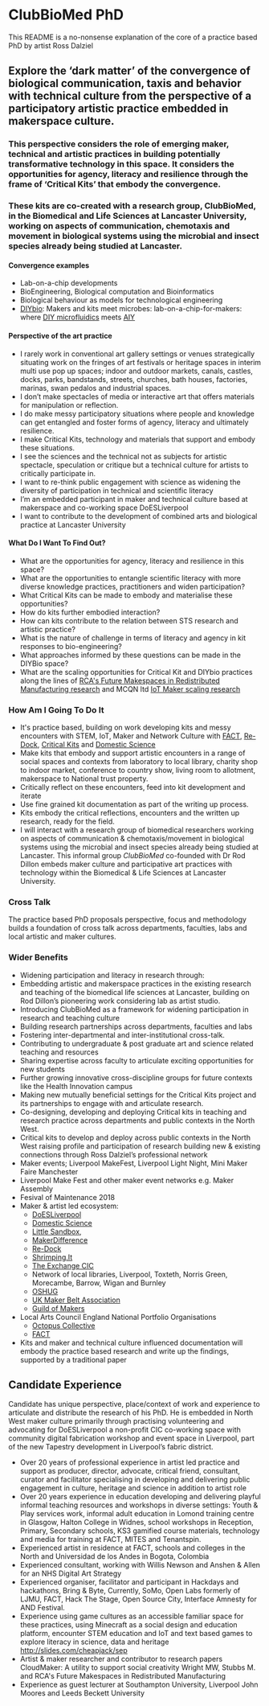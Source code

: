 # ClubBioMed PhD
This README is a no-nonsense explanation of the core of a practice based PhD by artist Ross Dalziel

## Explore the ‘dark matter’ of the convergence of biological communication, taxis and behavior with technical culture from the perspective of a participatory artistic practice embedded in makerspace culture.

### This perspective considers the role of emerging maker, technical and artistic practices in building potentially transformative technology in this space. It considers the opportunities for agency, literacy and resilience through the frame of ‘Critical Kits’ that embody the convergence. 
### These kits are co-created with a research group, ClubBioMed, in the Biomedical and Life Sciences at Lancaster University, working on aspects of communication, chemotaxis and movement in biological systems using the microbial and insect species already being studied at Lancaster.   


#### Convergence examples

 * Lab-on-a-chip developments
 * BioEngineering, Biological computation and Bioinformatics
 * Biological behaviour as models for technological engineering
 * [DIYbio](https://en.wikipedia.org/wiki/Do-it-yourself_biology): Makers and kits meet microbes: lab-on-a-chip-for-makers: where [DIY microfluidics](https://www.cytofluidix.com/low-tech-microfluidics/) meets [AIY](https://aiyprojects.withgoogle.com/)

#### Perspective of the art practice

 * I rarely work in conventional art gallery settings or venues strategically situating work on the fringes of art festivals or heritage spaces in interim multi use pop up spaces; indoor and outdoor markets, canals, castles, docks, parks, bandstands, streets, churches, bath houses, factories, marinas, swan pedalos and industrial spaces. 
 * I don’t make spectacles of media or interactive art that offers materials for manipulation or reflection.
 * I do make messy participatory situations where people and knowledge can get entangled and foster forms of agency, literacy and ultimately resilience.
 * I make Critical Kits, technology and materials that support and embody these situations.
 * I see the sciences and the technical not as subjects for artistic spectacle, speculation or critique but a technical culture for artists to critically participate in.
 * I want to re-think public engagement with science as widening the diversity of participation in technical and scientific literacy
 * I’m an embedded participant in maker and technical culture based at makerspace and co-working space DoESLiverpool
* I want to contribute to the development of combined arts and biological practice at Lancaster University

#### What Do I Want To Find Out?

 * What are the opportunities for agency, literacy and resilience in this space? 
 * What are the opportunities to entangle scientific literacy with more diverse knowledge practices, practitioners and widen participation?
 * What Critical Kits can be made to embody and materialise these opportunities?
  * How do kits further embodied interaction?
  * How can kits contribute to the relation between STS research and artistic practice?
  * What is the nature of challenge in terms of literacy and agency in kit responses to bio-engineering?
 * What approaches informed by these questions can be made in the DIYBio space?
 * What are the scaling opportunities for Critical Kit and DIYbio practices along the lines of [RCA's Future Makespaces in Redistributed Manufacturing research](http://futuremakespaces.rca.ac.uk/) and MCQN ltd [IoT Maker scaling research](https://indie.mcqn.com/)

### How Am I Going To Do It

 * It's practice based, building on work developing kits and messy encounters with STEM, IoT, Maker and Network Culture with [FACT](http://fact.co.uk/), [Re-Dock](http://re-dock.org/), [Critical Kits](http://kits.re-dock.org/) and [Domestic Science](http://domesticscience.org.uk)
 * Make kits that embody and support artistic encounters in a range of social spaces and contexts from laboratory to local library, charity shop to indoor market, conference to country show, living room to allotment, makerspace to National trust property. 
  * Critically reflect on these encounters, feed into kit development and iterate
  * Use fine grained kit documentation as part of the writing up process. 
  * Kits embody the critical reflections, encounters and the written up research, ready for the field. 
 * I will interact with a research group of biomedical researchers working on aspects of communication & chemotaxis/movement in biological systems using the  microbial and insect species already being studied at Lancaster. This informal group *ClubBioMed* co-founded with Dr Rod Dillon embeds maker culture and participative art practices with technology within the Biomedical & Life Sciences at Lancaster University.

### Cross Talk

The practice based PhD proposals perspective, focus and methodology builds a foundation of cross talk across departments, faculties, labs and local artistic and maker cultures.

### Wider Benefits

 * Widening participation and literacy in research through:
  * Embedding artistic and makerspace practices in the existing research and teaching of the biomedical life sciences at Lancaster, building on Rod Dillon’s pioneering work considering lab as artist studio.
  * Introducing ClubBioMed as a framework for widening participation in research and teaching culture
  * Building research partnerships across departments, faculties and labs
  * Fostering inter-departmental and inter-institutional cross-talk.
  * Contributing to undergraduate & post graduate art and science related teaching and resources 
  * Sharing expertise across faculty to articulate exciting opportunities for new students 
  * Further growing innovative cross-discipline groups for future contexts like the  Health Innovation campus
  * Making new mutually beneficial settings for the Critical Kits project and its partnerships to engage with and articulate research.
  * Co-designing, developing and deploying Critical kits in teaching and research practice across departments and public contexts in the North West. 
  * Critical kits to develop and deploy across public contexts in the North West raising profile and participation of research building new & existing connections through Ross Dalziel’s professional network
  * Maker events; Liverpool MakeFest, Liverpool Light Night, Mini Maker Faire Manchester
  * Liverpool Make Fest and other maker event networks e.g. Maker Assembly
  * Fesival of Maintenance 2018
 * Maker & artist led ecosystem:
   * [DoESLiverpool](http://doesliverpool.com/)
   * [Domestic Science](http://domesticscience.org.uk/)
   * [Little Sandbox](https://littlesandbox.co.uk/),
   * [MakerDifference](http://makerdifferenceliverpool.org/)
   * [Re-Dock](http://re-dock.org/)
   * [Shrimping.It](http://shrimping.it/)
   * [The Exchange CIC](http://www.theexchangecic.co.uk/) 
   * Network of local libraries, Liverpool, Toxteth, Norris Green, Morecambe, Barrow, Wigan and Burnley
   * [OSHUG](http://oshug.org/)
   * [UK Maker Belt Association](http://www.makerbelt.org.uk/)
   * [Guild of Makers](http://www.guildofmakers.org/)
 * Local Arts Council England National Portfolio Organisations 
   * [Octopus Collective](http://octopuscollective.org/)
   * [FACT](http://fact.co.uk/)
 * Kits and maker and technical culture influenced documentation will embody the practice based research and write up the findings, supported by a traditional paper  

## Candidate Experience

Candidate has unique perspective, place/context of work and experience to articulate and distribute the research of his PhD. He is embedded in North West maker culture primarily through practising volunteering and advocating for DoESLiverpool a non-profit CIC co-working space with community digital fabrication workshop and event space in Liverpool, part of the new Tapestry development in Liverpool’s fabric district.

 * Over 20 years of professional experience in artist led practice and support as producer, director, advocate, critical friend, consultant, curator and facilitator specialising in developing and delivering public engagement in culture, heritage and science in addition to artist role
 * Over 20 years experience in education developing and delivering playful informal teaching resources and workshops in diverse settings: Youth & Play services work, informal adult education in Lomond training centre in Glasgow, Halton College in Widnes, school workshops in Reception, Primary, Secondary schools, KS3 gamified course materials, technology and media for training at FACT, MITES and Tenantspin. 
 * Experienced artist in residence at FACT, schools and colleges in the North and Universidad de los Andes in Bogota, Colombia
 * Experienced consultant, working with Willis Newson and Anshen & Allen for an NHS Digital Art Strategy
 * Experienced organiser, facilitator and participant in Hackdays and hackathons, Bring & Byte, Currently, SoMo, Open Labs formerly of LJMU, FACT, Hack The Stage, Open Source City, Interface Amnesty for AND Festival. 
 * Experience using game cultures as an accessible familiar space for these practices, using Minecraft as a social design and education platform, encounter STEM education and IoT and text based games to explore literacy in science, data and heritage http://slides.com/cheapjack/sep
 * Artist & maker researcher and contributor to research papers CloudMaker: A utility to support social creativity Wright MW, Stubbs M. and RCA's Future Makespaces in Redistributed Manufacturing
 * Experience as guest lecturer at Southampton University, Liverpool John Moores and Leeds Beckett University

